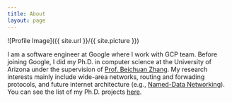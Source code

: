 ```yaml
---
title: About
layout: page
---
```

![Profile Image]({{ site.url }}/{{ site.picture }})

<p>I am a software engineer at Google where I work with GCP team. Before joining Google, I did my Ph.D. in computer science
at the University of Arizona under the supervision of <a href="https://www2.cs.arizona.edu/~bzhang">Prof. Beichuan Zhang</a>.
My research interests mainly include wide-area networks, routing and forwading protocols,
and future internet architecture (e.g., <a href="https://named-data.net">Named-Data Networking</a>).
You can see the list of my Ph.D. projects <a class="link" href="{{ site.url }}/projects">here</a>.</p>
